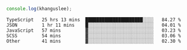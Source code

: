 ```js
console.log(khanguslee);
```

<!--START_SECTION:waka-->
```text
TypeScript   25 hrs 13 mins  █████████████████████░░░░   84.27 % 
JSON         1 hr 11 mins    █░░░░░░░░░░░░░░░░░░░░░░░░   04.01 % 
JavaScript   57 mins         ▓░░░░░░░░░░░░░░░░░░░░░░░░   03.23 % 
SCSS         54 mins         ▓░░░░░░░░░░░░░░░░░░░░░░░░   03.06 % 
Other        41 mins         ▓░░░░░░░░░░░░░░░░░░░░░░░░   02.30 % 
```
<!--END_SECTION:waka-->

<!--
**khanguslee/khanguslee** is a ✨ _special_ ✨ repository because its `README.md` (this file) appears on your GitHub profile.

Here are some ideas to get you started:

- 🔭 I’m currently working on ...
- 🌱 I’m currently learning ...
- 👯 I’m looking to collaborate on ...
- 🤔 I’m looking for help with ...
- 💬 Ask me about ...
- 📫 How to reach me: ...
- 😄 Pronouns: ...
- ⚡ Fun fact: ...
-->
